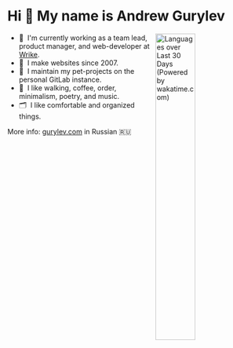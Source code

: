 # Hi 👋 My name is Andrew Gurylev

<img src="https://github-readme-stats.vercel.app/api/wakatime?username=fogrew" alt="Languages over Last 30 Days (Powered by wakatime.com)" width="40%" align="right">

- 💼&nbsp; I'm currently working as a team lead, product manager, and web-developer at [Wrike](https://www.wrike.com/).
- 👴&nbsp; I make websites since 2007.
- 🦾&nbsp; I maintain my pet-projects on the personal GitLab instance.
- 🤩&nbsp; I like walking, coffee, order, minimalism, poetry, and music.
- 🗂&nbsp; I like comfortable and organized things.

More info: [gurylev.com](https://gurylev.com/) in Russian 🇷🇺
